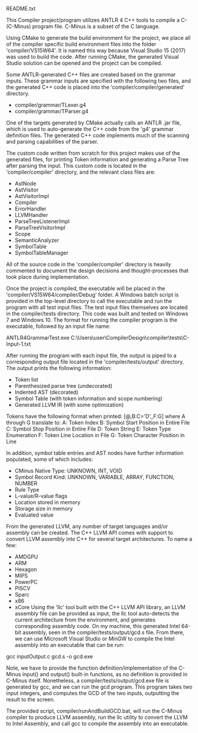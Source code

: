 README.txt

This Compiler project/program utilizes ANTLR 4 C++ tools to compile a C- (C-Minus) 
program file. C-Minus is a subset of the C language.

Using CMake to generate the build environment for the project, we place all of the compiler
specific build environment files into the folder 'compiler/VS15W64'. It is named this way because Visual
Studio 15 (2017) was used to build the code. After running CMake, the generated Visual Studio solution
can be opened and the project can be compiled. 

Some ANTLR-generated C++ files are created based on the grammar inputs. These grammar inputs
are specified with the following two files, and the generated C++ code is placed into the
'compiler/compiler/generated' directory.

 - compiler/grammar/TLexer.g4
 - compiler/grammar/TParser.g4
 
One of the targets generated by CMake actually calls an ANTLR .jar file, which is used to 
auto-generate the C++ code from the 'g4' grammar definition files. The generated C++ code
implements much of the scanning and parsing capabilities of the parser.

The custom code written from scratch for this project makes use of the generated files, for
printing Token information and generating a Parse Tree after parsing the input. This custom
code is located in the 'compiler/compiler' directory, and the relevant class files are:

 - AstNode
 - AstVisitor
 - AstVisitorImpl
 - Compiler
 - ErrorHandler
 - LLVMHandler
 - ParseTreeListenerImpl
 - ParseTreeVisitorImpl
 - Scope
 - SemanticAnalyzer
 - SymbolTable
 - SymbolTableManager
 
All of the source code in the 'compiler/compiler' directory is heavily commented to document the 
design decisions and thought-processes that took place during implementation.

Once the project is compiled, the executable will be placed in the 'compiler/VS15W64/compiler/Debug' 
folder. A Windows batch script is provided in the top-level directory to call the executable and run 
the program with all test input files. The test input files themselves are located in the 
compiler/tests directory. This code was built and tested on Windows 7 and Windows 10.
The format for running the compiler program is the executable, followed by an input file name:

ANTLR4GrammarTest.exe C:\Users\user\CompilerDesign\compiler\tests\C-Input-1.txt

After running the program with each input file, the output is piped to a corresponding output
file located in the 'compiler/tests/output' directory. The output prints the following information:

 - Token list
 - Parenthesized parse tree (undecorated)
 - Indented AST (decorated)
 - Symbol Table (with token information and scope numbering)
 - Generated LLVM IR (with some optimization)
 
Tokens have the following format when printed: [@<A>,B:C='D',<E>,F:G]
where A through G translate to:
A: Token Index
B: Symbol Start Position in Entire File
C: Symbol Stop Position in Entire File
D: Token String
E: Token Type Enumeration
F: Token Line Location in File
G: Token Character Position in Line

In addition, symbol table entries and AST nodes have further information populated, some of 
which includes:
 - CMinus Native Type: UNKNOWN, INT, VOID
 - Symbol Record Kind: UNKNOWN, VARIABLE, ARRAY, FUNCTION, NUMBER
 - Rule Type
 - L-value/R-value flags
 - Location stored in memory
 - Storage size in memory
 - Evaluated value

From the generated LLVM, any number of target languages and/or assembly can be created. The 
C++ LLVM API comes with support to convert LLVM assembly into C++ for several target
architectures. To name a few: 
 - AMDGPU
 - ARM
 - Hexagon
 - MIPS
 - PowerPC
 - PISCV
 - Sparc
 - x86
 - xCore
Using the 'llc' tool built with the C++ LLVM API library, an LLVM assembly file 
can be provided as input, the llc tool auto-detects the current architecture from the 
environment, and generates corresponding assembly code. On my machine, this generated Intel
64-bit assembly, seen in the compiler/tests/output/gcd.s file. From there, we can use Microsoft
Visual Studio or MinGW to compile the Intel assembly into an executable that can be run:

gcc inputOutput.c gcd.s -o gcd.exe

Note, we have to provide the function definition/implementation of the C-Minus input() and 
output() built-in functions, as no definition is provided in C-Minus itself. Nonetheless, 
a compiler/tests/output/gcd.exe file is generated by gcc, and we can run the gcd program. This 
program takes two input integers, and computes the GCD of the two inputs, outputting the result
to the screen.

The provided script, compiler/runAndBuildGCD.bat, will run the C-Minus compiler to produce LLVM
assembly, run the llc utility to convert the LLVM to Intel Assembly, and call gcc to compile the 
assembly into an executable.




